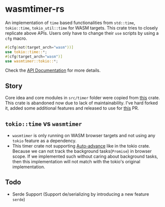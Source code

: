# wasmtimer-rs

An implementation of `time` based functionalities from `std::time`, `tokio::time`,
`tokio_util::time` for WASM targets. This crate tries to closely
replicate above APIs. Users only have to change their `use` scripts by
using a `cfg` macro.

```rust
#[cfg(not(target_arch="wasm"))]
use tokio::time::*;
#[cfg(target_arch="wasm")]
use wasmtimer::tokio::*;
```

Check the [API Documentation](https://docs.rs/wasmtimer) for more
details.

## Story

Core idea and core modules in `src/timer` folder were copied from
[this](https://github.com/tomaka/wasm-timer) crate. This crate is
abandoned now due to lack of maintainability. I've hard forked it,
added some additional features and released to use for
[this](https://github.com/google/tarpc/pull/388) PR.

## `tokio::time` vs `wasmtimer`

- `wasmtimer` is only running on WASM browser targets and not using any
`tokio` feature as a dependency.
- This timer crate not supporting
[Auto-advance](https://docs.rs/tokio/latest/tokio/time/fn.pause.html#auto-advance)
like in the tokio crate. Because we can not track the background
tasks(`Promise`) in browser scope. If we implemented such without caring
about background tasks, then this implementation will not match with the
tokio's original implementation.

## Todo

- Serde Support (Support de/serializing by introducing a new feature
`serde`)
